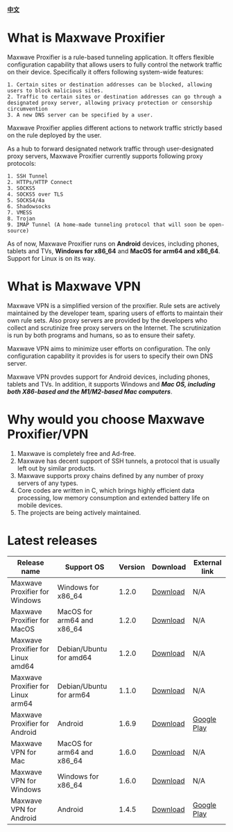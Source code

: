 [**中文**](https://github.com/PlayboyGorilla/maxwave/blob/main/README.md)

# What is Maxwave Proxifier
Maxwave Proxifier is a rule-based tunneling application. It offers flexible configuration capability that allows users to fully control the network traffic on their device. Specifically it offers following system-wide features:

```
1. Certain sites or destination addresses can be blocked, allowing users to block malicious sites.
2. Traffic to certain sites or destination addresses can go through a designated proxy server, allowing privacy protection or censorship circumvention
3. A new DNS server can be specified by a user.
```

Maxwave Proxifier applies different actions to network traffic strictly based on the rule deployed by the user.

As a hub to forward designated network traffic through user-designated proxy servers, Maxwave Proxifier currently supports following proxy protocols:

```
1. SSH Tunnel
2. HTTPs/HTTP Connect
3. SOCKS5
4. SOCKS5 over TLS
5. SOCKS4/4a
6. Shadowsocks
7. VMESS
8. Trojan
9. IMAP Tunnel (A home-made tunneling protocol that will soon be open-source)
```

As of now, Maxwave Proxifier runs on **Android** devices, including phones, tablets and TVs, **Windows for x86_64** and **MacOS for arm64 and x86_64**. Support for Linux is on its way.

# What is Maxwave VPN
Maxwave VPN is a simplified version of the proxifier. Rule sets are actively maintained by the developer team, sparing users of efforts to maintain their own rule sets. Also proxy servers are provided by the developers who collect and scrutinize free proxy servers on the Internet. The scrutinization is run by both programs and humans, so as to ensure their safety.

Maxwave VPN aims to minimize user efforts on configuration. The only configuration capability it provides is for users to specify their own DNS server.

Maxwave VPN provdes support for Android devices, including phones, tablets and TVs. In addition, it supports Windows and ***Mac OS, including both X86-based and the M1/M2-based Mac computers***.

# Why would you choose Maxwave Proxifier/VPN
1. Maxwave is completely free and Ad-free.
2. Maxwave has decent support of SSH tunnels, a protocol that is usually left out by similar products.
3. Maxwave supports proxy chains defined by any number of proxy servers of any types.
4. Core codes are written in C, which brings highly efficient data processing, low memory consumption and extended battery life on mobile devices.
5. The projects are being actively maintained.

# Latest releases
|Release name|Support OS|Version|Download|External link|
|---|---|---|---|---|
|Maxwave Proxifier for Windows|Windows for x86_64|1.2.0|[Download](https://github.com/PlayboyGorilla/maxwave/releases/tag/MaxwaveProxifier_for_PC_v1.2.0)|N/A|
|Maxwave Proxifier for MacOS|MacOS for arm64 and x86_64|1.2.0|[Download](https://github.com/PlayboyGorilla/maxwave/releases/tag/MaxwaveProxifier_for_PC_v1.2.0)|N/A|
|Maxwave Proxifier for Linux amd64|Debian/Ubuntu for amd64|1.2.0|[Download](https://github.com/PlayboyGorilla/maxwave/releases/tag/MaxwaveProxifier_for_PC_v1.2.0)|N/A|
|Maxwave Proxifier for Linux arm64|Debian/Ubuntu for arm64|1.1.0|[Download](https://github.com/PlayboyGorilla/maxwave/releases/tag/MaxwaveProxifier_for_PC_v1.1.0)|N/A|
|Maxwave Proxifier for Android|Android|1.6.9|[Download](https://github.com/PlayboyGorilla/maxwave/releases/tag/MaxwaveProxifier_for_Android_v1.6.9)|[Google Play](https://play.google.com/store/apps/details?id=com.gorillakanzi.catrious)|
|Maxwave VPN for Mac|MacOS for arm64 and x86_64|1.6.0|[Download](https://github.com/PlayboyGorilla/maxwave/releases/tag/MaxwaveVPN_for_Mac_v1.6.0)|N/A|
|Maxwave VPN for Windows|Windows for x86_64|1.6.0|[Download](https://github.com/PlayboyGorilla/maxwave/releases/tag/MaxwaveVPN_for_Windows_x64_v1.6.0)|N/A|
|Maxwave VPN for Android|Android|1.4.5|[Download](https://github.com/PlayboyGorilla/maxwave/releases/tag/MaxwaveVPN_for_Android_v1.4.5)|[Google Play](https://play.google.com/store/apps/details?id=com.maxwave.vpn)|
